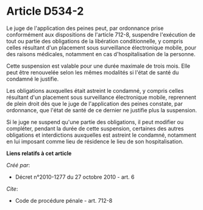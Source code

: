 # Article D534-2

Le juge de l'application des peines peut, par ordonnance prise conformément aux dispositions de l'article 712-8, suspendre
l'exécution de tout ou partie des obligations de la libération conditionnelle, y compris celles résultant d'un placement sous
surveillance électronique mobile, pour des raisons médicales, notamment en cas d'hospitalisation de la personne. 

Cette suspension est valable pour une durée maximale de trois mois. Elle peut être renouvelée selon les mêmes modalités si
l'état de santé du condamné le justifie. 

Les obligations auxquelles était astreint le condamné, y compris celles résultant d'un placement sous surveillance
électronique mobile, reprennent de plein droit dès que le juge de l'application des peines constate, par ordonnance, que
l'état de santé de ce dernier ne justifie plus la suspension. 

Si le juge ne suspend qu'une partie des obligations, il peut modifier ou compléter, pendant la durée de cette suspension,
certaines des autres obligations et interdictions auxquelles est astreint le condamné, notamment en lui imposant comme lieu
de résidence le lieu de son hospitalisation.

**Liens relatifs à cet article**

_Créé par_:

  - Décret n°2010-1277 du 27 octobre 2010 - art. 6

_Cite_:

  - Code de procédure pénale - art. 712-8
